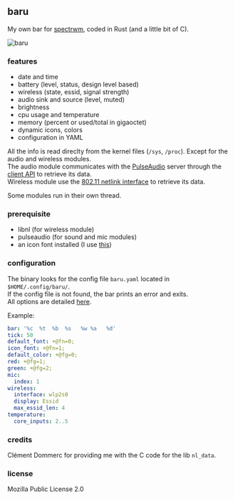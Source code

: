 ## baru

My own bar for [spectrwm](https://github.com/conformal/spectrwm), coded in Rust (and a little bit of C).

![baru](https://image.petitmur.beer/bar.png)

### features

* date and time
* battery (level, status, design level based)
* wireless (state, essid, signal strength)
* audio sink and source (level, muted)
* brightness
* cpu usage and temperature
* memory (percent or used/total in gigaoctet)
* dynamic icons, colors
* configuration in YAML

All the info is read direclty from the kernel files (`/sys`, `/proc`). Except for the audio and wireless modules.\
The audio module communicates with the [PulseAudio](https://www.freedesktop.org/wiki/Software/PulseAudio/) server through the [client API](https://freedesktop.org/software/pulseaudio/doxygen/) to retrieve its data.\
Wireless module use the [802.11 netlink interface](https://www.infradead.org/~tgr/libnl/) to retrieve its data.

Some modules run in their own thread.

### prerequisite

- libnl (for wireless module)
- pulseaudio (for sound and mic modules)
- an icon font installed (I use [this](https://github.com/Templarian/MaterialDesign-Font))

### configuration

The binary looks for the config file `baru.yaml` located in `$HOME/.config/baru/`.\
If the config file is not found, the bar prints an error and exits.\
All options are detailed [here](https://github.com/doums/baru/blob/master/baru.yaml).

Example:
```yaml
bar: '%c  %t  %b  %s   %w %a   %d'
tick: 50
default_font: +@fn=0;
icon_font: +@fn=1;
default_color: +@fg=0;
red: +@fg=1;
green: +@fg=2;
mic:
  index: 1
wireless:
  interface: wlp2s0
  display: Essid
  max_essid_len: 4
temperature:
  core_inputs: 2..5
```

### credits

Clément Dommerc for providing me with the C code for the lib `nl_data`.

### license
Mozilla Public License 2.0
